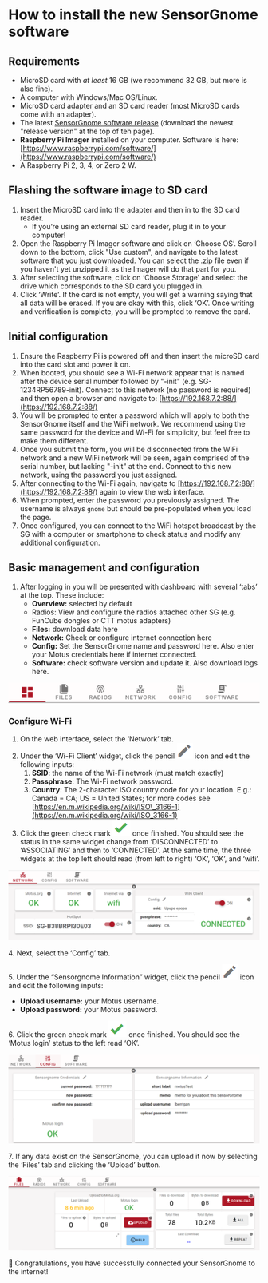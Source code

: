 # How to install the new SensorGnome software

## Requirements

* MicroSD card with _at least_ 16 GB (we recommend 32 GB, but more is also fine).
* A computer with Windows/Mac OS/Linux.
* MicroSD card adapter and an SD card reader (most MicroSD cards come with an adapter).
* The latest [SensorGnome software release](https://www.sensorgnome.net/download) (download the newest "release version" at the top of teh page).
* **Raspberry Pi Imager** installed on your computer. Software is here: [https://www.raspberrypi.com/software/](https://www.raspberrypi.com/software/)
* A Raspberry Pi 2, 3, 4, or Zero 2 W.

## Flashing the software image to SD card

1. Insert the MicroSD card into the adapter and then in to the SD card reader.
   * If you’re using an external SD card reader, plug it in to your computer!
2. Open the Raspberry Pi Imager software and click on ‘Choose OS’. Scroll down to the bottom, click "Use custom", and navigate to the latest software that you just downloaded. You can select the .zip file even if you haven't yet unzipped it as the Imager will do that part for you.
3. After selecting the software, click on ‘Choose Storage’ and select the drive which corresponds to the SD card you plugged in.
4. Click ‘Write’. If the card is not empty, you will get a warning saying that all data will be erased. If you are okay with this, click ‘OK’. Once writing and verification is complete, you will be prompted to remove the card.

## Initial configuration

1. Ensure the Raspberry Pi is powered off and then insert the microSD card into the card slot and power it on.
2. When booted, you should see a Wi-Fi network appear that is named after the device serial number followed by "-init" (e.g. SG-1234RP56789-init). Connect to this network (no password is required) and then open a browser and navigate to: [https://192.168.7.2:88/](https://192.168.7.2:88/)
3. You will be prompted to enter a password which will apply to both the SensorGnome itself and the WiFi network. We recommend using the same password for the device and Wi-Fi for simplicity, but feel free to make them different.
4. Once you submit the form, you will be disconnected from the WiFi network and a new WiFi network will be seen, again comprised of the serial number, but lacking "-init" at the end. Connect to this new network, using the password you just assigned.
5. After connecting to the Wi-Fi again, navigate to [https://192.168.7.2:88/](https://192.168.7.2:88/) again to view the web interface.
6. When prompted, enter the password you previously assigned. The username is always `gnome` but should be pre-populated when you load the page.
7. Once configured, you can connect to the WiFi hotspot broadcast by the SG with a computer or smartphone to check status and modify any additional configuration.

## Basic management and configuration

1. After logging in you will be presented with dashboard with several ‘tabs’ at the top. These include:
   * **Overview:** selected by default
   * Radios: View and configure the radios attached other SG (e.g. FunCube dongles or CTT motus adapters)
   * **Files:** download data here
   * **Network:** Check or configure internet connection here
   * **Config:** Set the SensorGnome name and password here. Also enter your Motus credentials here if internet connected.
   * **Software:** check software version and update it. Also download logs here.

![](.gitbook/assets/0)

### Configure Wi-Fi

1. On the web interface, select the ‘Network’ tab.
2. Under the ‘Wi-Fi Client’ widget, click the pencil <img src=".gitbook/assets/1" alt="" data-size="line"> icon and edit the following inputs:
   1. **SSID**: the name of the Wi-Fi network (must match exactly)
   2. **Passphrase**: The Wi-Fi network password.
   3. **Country**: The 2-character ISO country code for your location. E.g.: Canada = CA; US = United States; for more codes see [https://en.m.wikipedia.org/wiki/ISO\_3166-1](https://en.m.wikipedia.org/wiki/ISO_3166-1)
3. Click the green check mark <img src=".gitbook/assets/2" alt="" data-size="line"> once finished. You should see the status in the same widget change from ‘DISCONNECTED’ to ‘ASSOCIATING’ and then to ‘CONNECTED’. At the same time, the three widgets at the top left should read (from left to right) ‘OK’, ‘OK’, and ‘wifi’.

![](.gitbook/assets/3)

&#x20; 4\. Next, select the ‘Config’ tab.

&#x20; 5\. Under the “Sensorgnome Information” widget, click the pencil <img src=".gitbook/assets/4" alt="" data-size="line"> icon and edit the following inputs:

* **Upload username:** your Motus username.
* **Upload password:** your Motus password.

&#x20; 6\. Click the green check mark <img src=".gitbook/assets/5" alt="" data-size="line"> once finished. You should see the ‘Motus login’ status to the left read ‘OK’.

![](.gitbook/assets/6)

&#x20; 7\. If any data exist on the SensorGnome, you can upload it now by selecting the ‘Files’ tab and clicking the ‘Upload’ button.

![](.gitbook/assets/7)

:tada:  Congratulations, you have successfully connected your SensorGnome to the internet!
